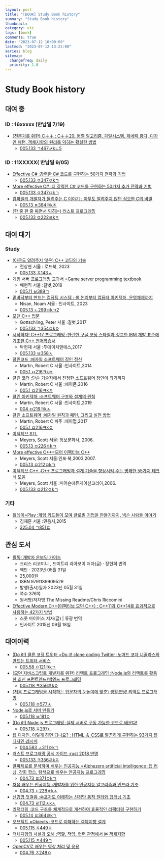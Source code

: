 ```yaml
---
layout: post
title: "[BOOK] Study Book history"
summary: "Study Book history"
thumbnail:
category: etc
tags: [book]
comments: true
date: "2023-07-12 10:00:00"
lastmod: "2023-07-12 13:22:00"
series: blog
sitemap:
  changefreq: daily
  priority: 1.0
---
```


# Study Book history

## 대여 중

### ID : 16xxxxx (반납일 7/19)
- [(전문가를 위한) C＋＋ : C＋＋20, 병렬 알고리즘, 파일시스템, 제네릭 람다, 다자인 패턴, 객체지향의 원리를 익히는 확실한 방법](https://product.kyobobook.co.kr/detail/S000201305611)
  - [005.133 ㄱ467ㅆkㄴ5](https://lib.suwon.ac.kr/#/search/detail/1370229)

### ID : 11XXXXX( 반납일 9/05)
- [Effective C# :강력한 C# 코드를 구현하는 50가지 전략과 기법](https://product.kyobobook.co.kr/detail/S000001809981)
  - [005.133 ㅇ347ㅇkㄱ](https://lib.suwon.ac.kr/#/search/detail/1357524)
- [More effective C# :더 강력한 C# 코드를 구현하는 50가지 추가 전략과 기법](https://product.kyobobook.co.kr/detail/S000001810063)
  - [005.133 ㅇ347ㅁkㄱ](https://lib.suwon.ac.kr/#/search/detail/1357525)
- [컴파일러 개발자가 들려주는 C 이야기 : 아무도 알려주지 않던 심오한 C의 비밀](https://product.kyobobook.co.kr/detail/S000001033126)
  - [005.13 ㅍ364ㅋkㅈ](https://lib.suwon.ac.kr/#/search/detail/1360967)
- [(한 줄 한 줄 짜면서 익히는) 러스트 프로그래밍](https://product.kyobobook.co.kr/detail/S000061351231)
  - [005.133 ㅁ222ㄹkㅈ](https://lib.suwon.ac.kr/#/search/detail/1364641)

## 대여 대기
### Study
- [(아무도 알려주지 않은) C++ 코딩의 기술](https://product.kyobobook.co.kr/detail/S000201493517)
  - 전상현    서울 : 로드북, 2023
  - [005.133 ㅈ143ㅅ](https://lib.suwon.ac.kr/#/search/detail/1370089)
- [게임 서버 프로그래밍 교과서 =Game server programming textbook](https://product.kyobobook.co.kr/detail/S000001792817)
  - 배현직    서울 :길벗,2019
  - [005.11 ㅂ389ㄱ](https://lib.suwon.ac.kr/#/search/detail/1334100)
- [밑바닥부터 만드는 컴퓨팅 시스템 : 불 논리부터 컴퓨터 아키텍처, 운영체제까지](https://product.kyobobook.co.kr/detail/S000201485097)
  - Nisan, Noam    서울 : 인사이트, 2023
  - [005.13 ㄴ299ㅁkㄱ2](https://lib.suwon.ac.kr/#/search/detail/1370945)
- [모던 C++ 입문](https://product.kyobobook.co.kr/detail/S000001792598)
  - Gottschling, Peter    서울 :길벗,2017
  - [005.133 ㄱ354ㅁkㅇ](https://lib.suwon.ac.kr/#/search/detail/1105787)
- [시작하자! C++17 프로그래밍 :현란한 구글 코딩 스타일과 정교한 IBM 개발 표준에 기초한 C++ 언어학습서](https://product.kyobobook.co.kr/detail/S000001964312)
  - 박헌재    서울 :투에이치앤에스,2017
  - [005.133 ㅂ358ㅅ](https://lib.suwon.ac.kr/#/search/detail/1101912)
- [클린코드 :애자일 소프트웨어 장인 정신](https://product.kyobobook.co.kr/detail/S000001032980)
  - Martin, Robert C    서울 :인사이트,2014
  - [005.1 ㅁ216ㅋkㅂ](https://lib.suwon.ac.kr/#/search/detail/1337971)
- [클린 코더 :단순 기술자에서 진정한 소프트웨어 장인이 되기까지](https://product.kyobobook.co.kr/detail/S000000935891)
  - Martin, Robert C    서울 :에이콘,2016
  - [005.1 ㅁ216ㅋkㅈ](https://lib.suwon.ac.kr/#/search/detail/1337970)
- [클린 아키텍처 :소프트웨어 구조와 설계의 원칙](https://product.kyobobook.co.kr/detail/S000001033082)
  - Martin, Robert C    서울 :인사이트,2019
  - [004 ㅁ216ㅋkㅅ](https://lib.suwon.ac.kr/#/search/detail/1337934)
- [클린 소프트웨어 :애자일 원칙과 패턴, 그리고 실천 방법](https://product.kyobobook.co.kr/detail/S000001875106)
  - Martin, Robert C    파주 :제이펍,2017
  - [005.1 ㅁ216ㅋkㅇ](https://lib.suwon.ac.kr/#/search/detail/1337972)
- [이펙티브 STL](https://product.kyobobook.co.kr/detail/S000000832801)
  - Meyers, Scott    서울: 정보문화사, 2006.
  - [005.13 ㅁ226ㅇkㄱ](https://lib.suwon.ac.kr/#/search/detail/702638)
- [More effective C++=모어 이펙티브 C++](https://product.kyobobook.co.kr/detail/S000000832889)
  - Meyers, Scott    서울:인포·북,2003.2007.
  - [005.13 ㅁ212ㅁkㄱ](https://lib.suwon.ac.kr/#/search/detail/636459)
- [이펙티브 C++ :C++ 프로그래밍과 설계 기술을 향상시켜 주는 명쾌한 55가지 테크닉 모음](https://product.kyobobook.co.kr/detail/S000000676779)
  - Meyers, Scott    서울 :피어슨에듀케이션코리아,2006.
  - [005.133 ㅁ212ㅇkㄱ](https://lib.suwon.ac.kr/#/search/detail/700829)

### 기타
- [플레이=Play :게임 키드들이 모여 글로벌 기업을 만들기까지, 넥슨 사람들 이야기](https://product.kyobobook.co.kr/detail/S000000619486)
  - 김재훈    서울 :민음사,2015
  - [325.04 ㄱ851ㅍ](https://lib.suwon.ac.kr/#/search/detail/1102694)

## 관심 도서
- [필독! 개발자 온보딩 가이드](https://product.kyobobook.co.kr/detail/S000202318866)
  - 크리스 리코미니 , 드미트리 리아보이 저자(글) · 장현희 번역
  - 책만 · 2023년 05월 31일
  - 25,000원
  - ISBN    9791189909529
  - 발행(출시)일자    2023년 05월 31일
  - 쪽수    376쪽
  - 원서명/저자명    The Missing Readme/Chris Riccomini
- [Effective Modern C++(이펙티브 모던 C++) : C++11과 C++14를 효과적으로 사용하는 42가지 방법](https://product.kyobobook.co.kr/detail/S000001033019)
  - 스콧 마이어스 저자(글)  | 류광 번역
  - 인사이트 2015년 09월 18일
   
## 대여이력
- [(Do it!) 클론 코딩 트위터 =Do it! clone coding Twitter :노마드 코더 니꼴라스와 만드는 트위터 서비스](https://product.kyobobook.co.kr/detail/S000001818026)
  - [005.58 ㅇ121ㅋkㄱ](https://lib.suwon.ac.kr/#/search/detail/1358516)
- [(모던 자바스크립트 개발자를 위한) 리액트 프로그래밍 :Node.js와 리액트를 활용한 최신 프런트엔드/백엔드 프로그래밍](https://product.kyobobook.co.kr/detail/S000001766313)
  - [005.118 ㅋ356ㄹkㅇ](https://lib.suwon.ac.kr/#/search/detail/1105709)
- [(처음 프로그래밍을 시작하는 입문자의 눈높이에 맞춘) 생활코딩! 리액트 프로그래밍](https://product.kyobobook.co.kr/detail/S000001766458)
  - [005.118 ㅇ577ㅅ](https://lib.suwon.ac.kr/#/search/detail/1361539)
- [Node.js로 서버 만들기](https://product.kyobobook.co.kr/detail/S000001624718)
  - [005.118 ㅂ181ㅇ](https://lib.suwon.ac.kr/#/search/detail/1366795)
- [(Do it!) Node.js 프로그래밍 :실제 서버로 구동 가능한 코드로 배운다!](https://product.kyobobook.co.kr/detail/S000001900875)
  - [005.118 ㅈ297ㄴ](https://lib.suwon.ac.kr/#/search/detail/1105704)
- [웹 디자인, 이렇게 하면 되나요? : HTML ＆ CSS로 깔끔하게 구현하는 93가지 웹 디자인 레시피](https://product.kyobobook.co.kr/detail/S000200087416)
  - [004.583 ㅅ311ㅇkㄱ](https://lib.suwon.ac.kr/#/search/detail/1367269)
- [러스트 프로그래밍 공식 가이드 :rust 2018 반영](https://product.kyobobook.co.kr/detail/S000001916945)
  - [005.133 ㅋ356ㄹkㅈ](https://lib.suwon.ac.kr/#/search/detail/1337578)
- [알파제로를 분석하며 배우는 인공지능 =Alphazero artificial intelligence :딥 러닝, 강화 학습, 탐색으로 배우는 인공지능 프로그래밍](https://product.kyobobook.co.kr/detail/S000001916953)
  - [004.73 ㅍ371ㅇkㄱ](https://lib.suwon.ac.kr/#/search/detail/1337111)
- [처음 배우는 인공지능 :개발자를 위한 인공지능 알고리즘과 인프라 기초](https://product.kyobobook.co.kr/detail/S000001057719)
  - [004.73 ㄷ228ㅊkㅅ](https://lib.suwon.ac.kr/#/search/detail/1102232)
- [신경망 첫걸음 :수포자도 이해하는 신경망 동작 원리와 딥러닝 기초](https://product.kyobobook.co.kr/detail/S000001057736)
  - [004.73 ㄹ112ㅅkㅅ](https://lib.suwon.ac.kr/#/search/detail/1102469)
- [리팩터링 :코드 구조를 체계적으로 개선하여 효율적인 리팩터링 구현하기](https://product.kyobobook.co.kr/detail/S000001810241)
  - [005.14 ㅍ364ㄹkㄱ](https://lib.suwon.ac.kr/#/search/detail/1340376)
- [오브젝트 =Objects :코드로 이해하는 객체지향 설계](https://product.kyobobook.co.kr/detail/S000001766367)
  - [005.115 ㅈ449ㅇ](https://lib.suwon.ac.kr/#/search/detail/1340377)
- [객체지향의 사실과 오해 :역할, 책임, 협력 관점에서 본 객체지향](https://product.kyobobook.co.kr/detail/S000001628109)
  - [005.115 ㅈ449ㄱ](https://lib.suwon.ac.kr/#/search/detail/1340378)
- [OpenCV로 배우는 영상 처리 및 응용](https://product.kyobobook.co.kr/detail/S000001076285)
  - [004.76 ㅈ248ㅇ](https://lib.suwon.ac.kr/#/search/detail/1097455)

